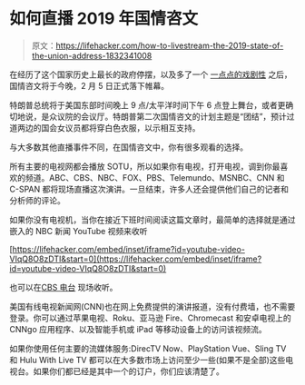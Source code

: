 # 如何直播 2019 年国情咨文

> 原文：<https://lifehacker.com/how-to-livestream-the-2019-state-of-the-union-address-1832341008>

在经历了这个国家历史上最长的政府停摆，以及多了一个 [一点点的戏剧性](https://www.cnn.com/2019/01/23/politics/white-house-state-of-the-union-off-guard/index.html) 之后，国情咨文将于今晚，2 月 5 日正式落下帷幕。



特朗普总统将于美国东部时间晚上 9 点/太平洋时间下午 6 点登上舞台，或者更确切地说，是众议院的会议厅。特朗普第二次国情咨文的计划主题是“团结”，预计过道两边的国会女议员都将穿白色衣服，以示相互支持。

与大多数其他直播事件不同，在国情咨文中，你有很多观看的选择。

所有主要的电视网都会播放 SOTU，所以如果你有电视，打开电视，调到你最喜欢的频道。ABC、CBS、NBC、FOX、PBS、Telemundo、MSNBC、CNN 和 C-SPAN 都将现场直播这次演讲。一旦结束，许多人还会提供他们自己的记者和分析师的评论。

如果你没有电视机，当你在接近下班时间阅读这篇文章时，最简单的选择就是通过嵌入的 NBC 新闻 YouTube 视频来收听

 [https://lifehacker.com/embed/inset/iframe?id=youtube-video-VIqQ8O8zDTI&start=0](https://lifehacker.com/embed/inset/iframe?id=youtube-video-VIqQ8O8zDTI&start=0) 

也可以在[CBS 电台](https://www.cbsnews.com/radio/) 现场收听。

美国有线电视新闻网(CNN)也在网上免费提供的演讲报道，没有付费墙，也不需要登录。你可以通过苹果电视、Roku、亚马逊 Fire、Chromecast 和安卓电视上的 CNNgo 应用程序、以及智能手机或 iPad 等移动设备上的访问该视频流。

如果你使用任何主要的流媒体服务:DirecTV Now、PlayStation Vue、Sling TV 和 Hulu With Live TV 都可以在大多数市场上访问至少一些(如果不是全部)这些电视台。如果你们都已经是其中一个的订户，你们应该清楚了。